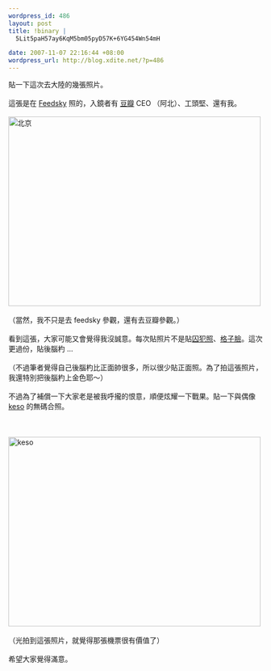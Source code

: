```yaml
--- 
wordpress_id: 486
layout: post
title: !binary |
  5Lit5paH57ay6KqM5bm05pyD57K+6YG454Wn54mH

date: 2007-11-07 22:16:44 +08:00
wordpress_url: http://blog.xdite.net/?p=486
---
```

貼一下這次去大陸的幾張照片。<br /><br />這張是在 <a href="http://www.douban.com">Feedsky</a> 照的，入鏡者有 <a href="http://www.douban.com">豆瓣</a> CEO （阿北）、工頭堅、還有我。<br /><br /><a href="http://www.flickr.com/photos/14765209@N00/1897082316/" title="相片分享"><img src="http://farm3.static.flickr.com/2118/1897082316_31d1b28e42.jpg" alt="北京" height="375" width="500" /></a><br /><br />（當然，我不只是去 feedsky 參觀，還有去豆瓣參觀。）<br /><br />看到這張，大家可能又會覺得我沒誠意。每次貼照片不是貼<a href="http://blog.xdite.net/?p=448">囚犯照</a>、<a href="http://blog.xdite.net/?p=426">格子臉</a>。這次更過份，貼後腦杓 ...<br /><br />（不過筆者覺得自己後腦杓比正面帥很多，所以很少貼正面照。為了拍這張照片，我還特別把後腦杓上金色耶～）<br /><br />
不過為了補償一下大家老是被我呼攏的恨意，順便炫耀一下戰果。貼一下與偶像 <a href="http://keso.cn">keso</a> 的無碼合照。<!--more--><br /><br /><br /><br /><a href="http://www.flickr.com/photos/14765209@N00/1902473843/" title="相片分享"><img src="http://farm3.static.flickr.com/2215/1902473843_9b093f86ef.jpg" alt="keso" height="375" width="500" /></a><br /><br />（光拍到這張照片，就覺得那張機票很有價值了）<br /><br />希望大家覺得滿意。
